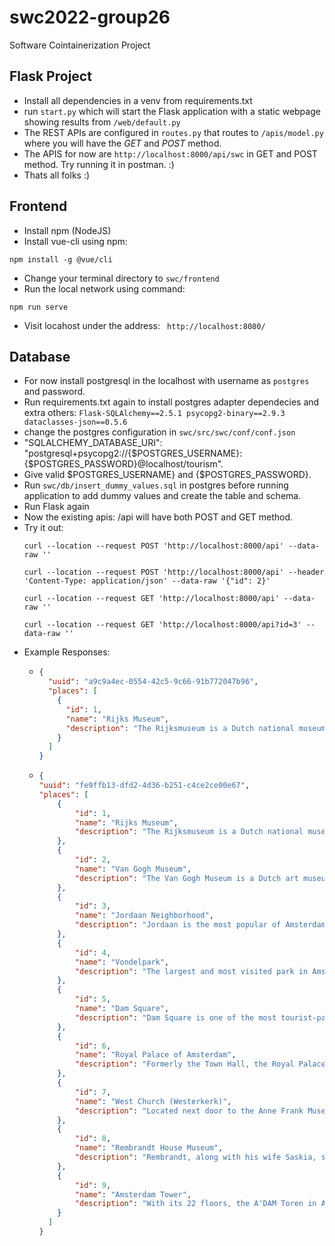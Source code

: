 # swc2022-group26
Software Cointainerization Project

## Flask Project
- Install all dependencies in a venv from requirements.txt
- run `start.py` which will start the Flask application with a static webpage showing results from `/web/default.py`
- The REST APIs are configured in `routes.py` that routes to `/apis/model.py` where you will have the *GET* and *POST* method.
- The APIS for now are `http://localhost:8000/api/swc` in GET and POST method. Try running it in postman. :)
- Thats all folks :)

## Frontend
- Install npm (NodeJS)
- Install vue-cli using npm:
```
npm install -g @vue/cli
```
- Change your terminal directory to `swc/frontend`
- Run the local network using command:
```
npm run serve
```
- Visit locahost under the address: ` http://localhost:8080/` 

## Database
- For now install postgresql in the localhost with username as `postgres` and password.
- Run requirements.txt again to install postgres adapter dependecies and extra others: `Flask-SQLAlchemy==2.5.1
psycopg2-binary==2.9.3
dataclasses-json==0.5.6`
- change the postgres configuration in `swc/src/swc/conf/conf.json`
- "SQLALCHEMY_DATABASE_URI": "postgresql+psycopg2://{$POSTGRES_USERNAME}:{$POSTGRES_PASSWORD}@localhost/tourism".
- Give valid $POSTGRES_USERNAME} and {$POSTGRES_PASSWORD}.
- Run `swc/db/insert_dummy_values.sql` in postgres before running application to add dummy values and create the table and schema.
- Run Flask again
- Now the existing apis: /api will have both POST and GET method.
- Try it out:
  ```commandline
  curl --location --request POST 'http://localhost:8000/api' --data-raw '' 
  ```
  ```commandline
  curl --location --request POST 'http://localhost:8000/api' --header 'Content-Type: application/json' --data-raw '{"id": 2}'
    ```
  ```commandline
  curl --location --request GET 'http://localhost:8000/api' --data-raw ''
  ```
  ```commandline
  curl --location --request GET 'http://localhost:8000/api?id=3' --data-raw ''
  ```
- Example Responses:
  - ```json
    {
      "uuid": "a9c9a4ec-0554-42c5-9c66-91b772047b96",
      "places": [
        {
          "id": 1,
          "name": "Rijks Museum",
          "description": "The Rijksmuseum is a Dutch national museum dedicated to arts and history in Amsterdam. The museum is located at the Museum Square in the borough Amsterdam South, close to the Van Gogh Museum, the Stedelijk Museum Amsterdam, and the Concertgebouw."
        }
      ]
    }
    ```
  - ```json
    {
    "uuid": "fe9ffb13-dfd2-4d36-b251-c4ce2ce00e67",
    "places": [
        {
            "id": 1,
            "name": "Rijks Museum",
            "description": "The Rijksmuseum is a Dutch national museum dedicated to arts and history in Amsterdam. The museum is located at the Museum Square in the borough Amsterdam South, close to the Van Gogh Museum, the Stedelijk Museum Amsterdam, and the Concertgebouw."
        },
        {
            "id": 2,
            "name": "Van Gogh Museum",
            "description": "The Van Gogh Museum is a Dutch art museum dedicated to the works of Vincent van Gogh and his contemporaries in the Museum Square in Amsterdam South, close to the Stedelijk Museum, the Rijksmuseum, and the Concertgebouw."
        },
        {
            "id": 3,
            "name": "Jordaan Neighborhood",
            "description": "Jordaan is the most popular of Amsterdam's neighborhoods and is well-known for its mix of residential areas with garden courtyards, lively markets, and upscale boutiques and eateries. The area is also home to plenty of fun things to do, from taking a pleasant stroll along the many picturesque streets to spending time visiting the many top-rated tourist attractions located here.\n\nAlthough best known as the location of Anne Frank House, the area is also home to lesser-known treasures like the Woonboots Museum, a floating museum dedicated to houseboats, and the interesting (honestly!) Amsterdam Cheese Museum."
        },
        {
            "id": 4,
            "name": "Vondelpark",
            "description": "The largest and most visited park in Amsterdam, Vondelpark occupies 120 acres and contains no end of fun things to do. In addition to expanses of green space dotted by peaceful ponds and traversed by ample paths, the park is home to a lovely rose garden featuring more than 70 different types of the flower.\n\nIt also has a variety of sculptures and statues, playgrounds, and other recreational facilities, including rollerblade rental and the Vondelpark Open Air Theater, which serves as a venue for musical and stage productions from May through September."
        },
        {
            "id": 5,
            "name": "Dam Square",
            "description": "Dam Square is one of the most tourist-packed areas of Amsterdam, and for good reason. Its most prominent feature is the 17th-century Royal Palace (Koninklijk Palace), former home of the Dutch royal family and present-day venue for royal functions.\n\nDam Square is also home to top tourist attractions such as the New Church (Nieuwe Kerk); Madame Tussauds wax museum; and the National Memorial Statue, which is dedicated to Dutch soldiers who lost their lives in World War II."
        },
        {
            "id": 6,
            "name": "Royal Palace of Amsterdam",
            "description": "Formerly the Town Hall, the Royal Palace of Amsterdam (Koninklijk Paleis van Amsterdam) serves as the King's residence when he's in the city. Its construction was a monumental task when started in 1648 and required the sinking of 13,659 piles to support the mammoth structure.\n\nBased upon the architecture of ancient Rome, the exterior is strictly classical, while the interior is magnificently furnished, its apartments decorated with a wealth of reliefs, ornamentation, marble sculptures, and friezes. Check out the spectacular ceiling paintings by Ferdinand Bol and Govert Flinck, pupils of Rembrandt."
        },
        {
            "id": 7,
            "name": "West Church (Westerkerk)",
            "description": "Located next door to the Anne Frank Museum, Amsterdam's West Church (Westerkerk) is one of the most popular churches to visit in the city. It's certainly one of the most picturesque.\n\nCompleted in 1630, this attractive Renaissance church is unusual due to its many internal and external Gothic features. Its 85-meter tower, popularly known as \"Langer Jan\" (tall John), is the highest in the city. On the tip of its spire is a large replica of the emperor's crown, placed there in memory of Emperor Maximilian of Austria. Inside the tower, a carillon proclaims the hours."
        },
        {
            "id": 8,
            "name": "Rembrandt House Museum",
            "description": "Rembrandt, along with his wife Saskia, spent the happiest (and most successful) years of his life in the house on the Jodenbreestraat, now home to the Rembrandt House Museum (Museum Het Rembrandthuis). It was here, in the Jewish Quarter, that he found models for his Biblical themes, and where he painted the sights from his many outings along the canals.\n\nRembrandt lived here for 20 years, and the house has been furnished in 17th-century style with numerous etchings and personal objects. English language guided tours are available."
        },
        {
            "id": 9,
            "name": "Amsterdam Tower",
            "description": "With its 22 floors, the A'DAM Toren in Amsterdam-Noord towers far above everything and everyone. In the tower you will find various bars, restaurants and a viewpoint with a spectacular view over Amsterdam. "
        }
      ]
    }
    ``` 
